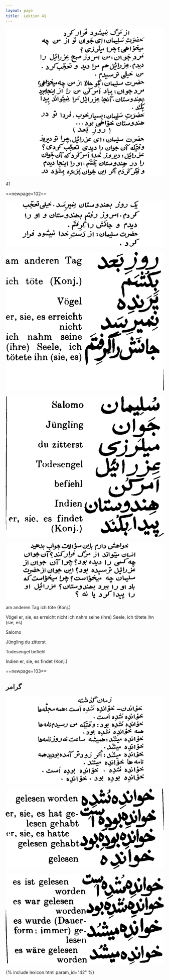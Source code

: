 ```yaml
---
layout: page
title:  Lektion 41
---
```



![image](/assets/s/104.png-03.png)



41



==newpage=102==

![image](/assets/s/105.png-02.png)

![image](/assets/s/2col/105.png-04_1L.png)

![image](/assets/s/2col/105.png-04_2R.png)

![image](/assets/s/105.png-05.png)

am anderen Tag ich töte (Konj.)

Vögel er, sie, es erreicht nicht ich nahm seine (ihre) Seele, ich tötete
ihn (sie, es)



Salomo

Jüngling du zitterst

Todesengel befiehl

Indien er, sie, es findet (Konj.)



==newpage=103==

## گرامر

![image](/assets/s/106.png-03.png)

![image](/assets/s/2col/106.png-12_1L.png)

![image](/assets/s/2col/106.png-12_2R.png)


{% include lexicon.html param_id="42" %}
